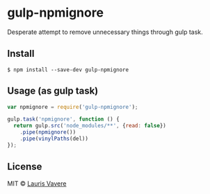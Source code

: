 # gulp-npmignore

Desperate attempt to remove unnecessary things through gulp task.

## Install

```
$ npm install --save-dev gulp-npmignore
```

## Usage (as gulp task)

```js
var npmignore = require('gulp-npmignore');

gulp.task('npmignore', function () {
  return gulp.src('node_modules/**', {read: false})
    .pipe(npmignore())
    .pipe(vinylPaths(del))
});
```

## License

MIT © [Lauris Vavere](https://github.com/vavere)

